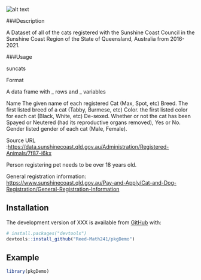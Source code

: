 
<!-- README.md is generated from README.Rmd. Please edit that file -->

<!-- You'll still need to render `README.Rmd` regularly, to keep `README.md` up-to-date. `devtools::build_readme()` is handy for this.  -->

![alt text](http://url/to/img.png)

###Description

A Dataset of all of the cats registered with the Sunshine Coast Council in the Sunshine Coast Region of the State of Queensland, Australia from 2016-2021.

###Usage

suncats

Format

A data frame with _ rows and _ variables

Name
 The given name of each registered Cat (Max, Spot, etc)
Breed. 
 The first listed breed of a cat (Tabby, Burmese, etc)
Color. 
 the first listed color for each cat (Black, White, etc)
De-sexed. 
 Whether or not the cat has been Spayed or Neutered (had its reproductive organs removed), Yes or No. 
Gender
 listed gender of each cat (Male, Female). 

Source URL :https://data.sunshinecoast.qld.gov.au/Administration/Registered-Animals/7f87-i6kx

Person registering pet needs to be over 18 years old.

General registration information: 
https://www.sunshinecoast.qld.gov.au/Pay-and-Apply/Cat-and-Dog-Registration/General-Registration-Information



## Installation

The development version of XXX is available from
[GitHub](https://github.com/) with:

``` r
# install.packages("devtools")
devtools::install_github("Reed-Math241/pkgDemo")
```

## Example

``` r
library(pkgDemo)
```
